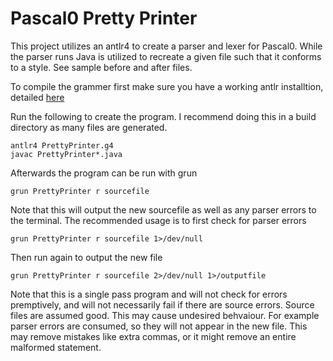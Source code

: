 # Pascal0 Pretty Printer

This project utilizes an antlr4 to create a parser and lexer for Pascal0. While the parser runs Java is utilized to recreate a given file such that it conforms to a style. See sample before and after files.

To compile the grammer first make sure you have a working antlr installtion, detailed [here](https://github.com/antlr/antlr4/blob/master/doc/getting-started.md)

Run the following to create the program. I recommend doing this in a build directory as many files are generated.

    antlr4 PrettyPrinter.g4
    javac PrettyPrinter*.java

Afterwards the program can be run with grun

    grun PrettyPrinter r sourcefile

Note that this will output the new sourcefile as well as any parser errors to the terminal. The recommended usage is to first check for parser errors

    grun PrettyPrinter r sourcefile 1>/dev/null
    
Then run again to output the new file

    grun PrettyPrinter r sourcefile 2>/dev/null 1>/outputfile
    
Note that this is a single pass program and will not check for errors premptively, and will not necessarily fail if there are source errors. Source files are assumed good. This may cause undesired behvaiour. For example parser errors are consumed, so they will not appear in the new file. This may remove mistakes like extra commas, or it might remove an entire malformed statement. 
